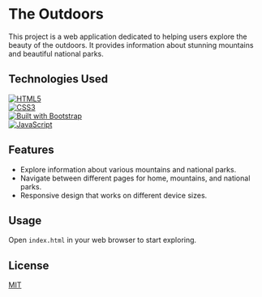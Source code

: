 # The Outdoors

This project is a web application dedicated to helping users explore the beauty of the outdoors. It provides information about stunning mountains and beautiful national parks.

## Technologies Used

[![HTML5](https://img.shields.io/badge/Built_with-HTML5-E34F26?style=flat-square&logo=html5)](https://developer.mozilla.org/en-US/docs/Web/Guide/HTML/HTML5) <br>
[![CSS3](https://img.shields.io/badge/Built_with-CSS3-1572B6?style=flat-square&logo=css3)](https://developer.mozilla.org/en-US/docs/Web/CSS) <br>
[![Built with Bootstrap](https://img.shields.io/badge/Built_with-Bootstrap-563d7c?style=flat-square&logo=bootstrap)](https://getbootstrap.com/) <br>
[![JavaScript](https://img.shields.io/badge/Built_with-JavaScript-yellow?style=for-the-badge&logo=javascript)](https://www.javascript.com/) <br>

## Features

- Explore information about various mountains and national parks.
- Navigate between different pages for home, mountains, and national parks.
- Responsive design that works on different device sizes.

## Usage

Open `index.html` in your web browser to start exploring.


## License

[MIT](https://choosealicense.com/licenses/mit/)
